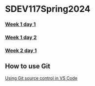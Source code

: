 # SDEV117Spring2024

### [Week 1 day 1](/week01/day1)
### [Week 1 day 2](/week01/day2)
### [Week 2 day 1](/week02/day1)

## How to use Git
[Using Git source control in VS Code](https://code.visualstudio.com/docs/sourcecontrol/overview)